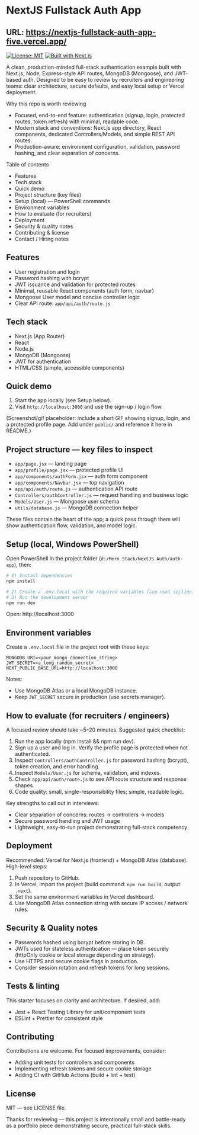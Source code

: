 # NextJS Fullstack Auth App
## URL: https://nextjs-fullstack-auth-app-five.vercel.app/

[![License: MIT](https://img.shields.io/badge/license-MIT-brightgreen.svg)](LICENSE)
[![Built with Next.js](https://img.shields.io/badge/next.js-%23000000.svg?logo=next.js&logoColor=white)](https://nextjs.org)

A clean, production-minded full-stack authentication example built with Next.js, Node, Express-style API routes, MongoDB (Mongoose), and JWT-based auth. Designed to be easy to review by recruiters and engineering teams: clear architecture, secure defaults, and easy local setup or Vercel deployment.

Why this repo is worth reviewing
- Focused, end-to-end feature: authentication (signup, login, protected routes, token refresh) with minimal, readable code.
- Modern stack and conventions: Next.js app directory, React components, dedicated Controllers/Models, and simple REST API routes.
- Production-aware: environment configuration, validation, password hashing, and clear separation of concerns.

Table of contents
- Features
- Tech stack
- Quick demo
- Project structure (key files)
- Setup (local) — PowerShell commands
- Environment variables
- How to evaluate (for recruiters)
- Deployment
- Security & quality notes
- Contributing & license
- Contact / Hiring notes

## Features
- User registration and login
- Password hashing with bcrypt
- JWT issuance and validation for protected routes
- Minimal, reusable React components (auth form, navbar)
- Mongoose User model and concise controller logic
- Clear API route: `app/api/auth/route.js`

## Tech stack
- Next.js (App Router)
- React
- Node.js
- MongoDB (Mongoose)
- JWT for authentication
- HTML/CSS (simple, accessible components)

## Quick demo
1. Start the app locally (see Setup below).
2. Visit `http://localhost:3000` and use the sign-up / login flow.

(Screenshot/gif placeholder: include a short GIF showing signup, login, and a protected profile page. Add under `public/` and reference it here in README.)

## Project structure — key files to inspect
- `app/page.jsx` — landing page
- `app/profile/page.jsx` — protected profile UI
- `app/components/authForm.jsx` — auth form component
- `app/components/Navbar.jsx` — top navigation
- `app/api/auth/route.js` — authentication API route
- `Controllers/authController.js` — request handling and business logic
- `Models/User.js` — Mongoose user schema
- `utils/database.js` — MongoDB connection helper

These files contain the heart of the app; a quick pass through them will show authentication flow, validation, and model logic.

## Setup (local, Windows PowerShell)
Open PowerShell in the project folder (`d:/Mern Stack/NextJS Auth/auth-app`), then:

```powershell
# 1) Install dependencies
npm install

# 2) Create a .env.local with the required variables (see next section)
# 3) Run the development server
npm run dev
```

Open: http://localhost:3000

## Environment variables
Create a `.env.local` file in the project root with these keys:

```
MONGODB_URI=<your_mongo_connection_string>
JWT_SECRET=<a_long_random_secret>
NEXT_PUBLIC_BASE_URL=http://localhost:3000
```

Notes:
- Use MongoDB Atlas or a local MongoDB instance.
- Keep `JWT_SECRET` secure in production (use secrets manager).

## How to evaluate (for recruiters / engineers)
A focused review should take ~5–20 minutes. Suggested quick checklist:
1. Run the app locally (npm install && npm run dev).
2. Sign up a user and log in. Verify the profile page is protected when not authenticated.
3. Inspect `Controllers/authController.js` for password hashing (bcrypt), token creation, and error handling.
4. Inspect `Models/User.js` for schema, validation, and indexes.
5. Check `app/api/auth/route.js` to see API route structure and response shapes.
6. Code quality: small, single-responsibility files; simple, readable logic.

Key strengths to call out in interviews:
- Clear separation of concerns: routes -> controllers -> models
- Secure password handling and JWT usage
- Lightweight, easy-to-run project demonstrating full-stack competency

## Deployment
Recommended: Vercel for Next.js (frontend) + MongoDB Atlas (database).
High-level steps:
1. Push repository to GitHub.
2. In Vercel, import the project (build command: `npm run build`, output: `.next`).
3. Set the same environment variables in Vercel dashboard.
4. Use MongoDB Atlas connection string with secure IP access / network rules.

## Security & Quality notes
- Passwords hashed using bcrypt before storing in DB.
- JWTs used for stateless authentication — place token securely (httpOnly cookie or local storage depending on strategy).
- Use HTTPS and secure cookie flags in production.
- Consider session rotation and refresh tokens for long sessions.

## Tests & linting
This starter focuses on clarity and architecture. If desired, add:
- Jest + React Testing Library for unit/component tests
- ESLint + Prettier for consistent style

## Contributing
Contributions are welcome. For focused improvements, consider:
- Adding unit tests for controllers and components
- Implementing refresh tokens and secure cookie storage
- Adding CI with GitHub Actions (build + lint + test)

## License
MIT — see LICENSE file.


Thanks for reviewing — this project is intentionally small and battle-ready as a portfolio piece demonstrating secure, practical full-stack skills.
